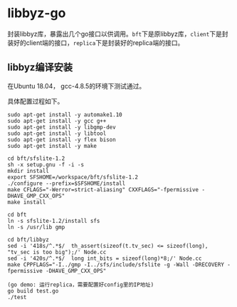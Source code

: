 # libbyz-go

封装libbyz库，暴露出几个go接口以供调用。`bft`下是原libbyz库，`client`下是封装好的client端的接口，`replica`下是封装好的replica端的接口。

## libbyz编译安装

在Ubuntu 18.04， gcc-4.8.5的环境下测试通过。

具体配置过程如下。

```shell
sudo apt-get install -y automake1.10
sudo apt-get install -y gcc g++
sudo apt-get install -y libgmp-dev
sudo apt-get install -y libtool
sudo apt-get install -y flex bison
sudo apt-get install -y make

cd bft/sfslite-1.2
sh -x setup.gnu -f -i -s
mkdir install
export SFSHOME=/workspace/bft/sfslite-1.2
./configure --prefix=$SFSHOME/install
make CFLAGS="-Werror=strict-aliasing" CXXFLAGS="-fpermissive -DHAVE_GMP_CXX_OPS"
make install

cd bft
ln -s sfslite-1.2/install sfs
ln -s /usr/lib gmp

cd bft/libbyz
sed -i '418s/^.*$/  th_assert(sizeof(t.tv_sec) <= sizeof(long), "tv_sec is too big");/' Node.cc
sed -i '420s/^.*$/  long int_bits = sizeof(long)*8;/' Node.cc
make CPPFLAGS="-I../gmp -I../sfs/include/sfslite -g -Wall -DRECOVERY -fpermissive -DHAVE_GMP_CXX_OPS"

(go demo: 运行replica，需要配置好config里的IP地址)
go build test.go
./test
```


